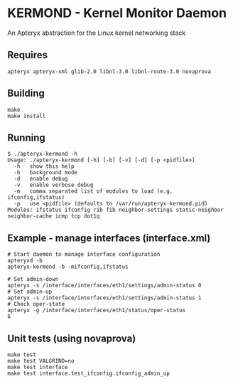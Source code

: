 
# KERMOND - Kernel Monitor Daemon
An Apteryx abstraction for the Linux kernel networking stack

## Requires
```
apteryx apteryx-xml glib-2.0 libnl-3.0 libnl-route-3.0 novaprova
```

## Building
```
make
make install
```

## Running
```
$ ./apteryx-kermond -h
Usage: ./apteryx-kermond [-h] [-b] [-v] [-d] [-p <pidfile>]
  -h   show this help
  -b   background mode
  -d   enable debug
  -v   enable verbose debug
  -m   comma separated list of modules to load (e.g. ifconfig,ifstatus)
  -p   use <pidfile> (defaults to /var/run/apteryx-kermond.pid)
Modules: ifstatus ifconfig rib fib neighbor-settings static-neighbor neighbor-cache icmp tcp dot1q 
```

## Example - manage interfaces (interface.xml)
```
# Start daemon to manage interface configuration
apteryxd -b
apteryx-kermond -b -mifconfig,ifstatus

# Set admin-down
apteryx -s /interface/interfaces/eth1/settings/admin-status 0
# Set admin-up
apteryx -s /interface/interfaces/eth1/settings/admin-status 1
# Check oper-state
apteryx -g /interface/interfaces/eth1/status/oper-status
6
```

## Unit tests (using novaprova)
```
make test
make test VALGRIND=no
make test interface
make test interface.test_ifconfig.ifconfig_admin_up
```
